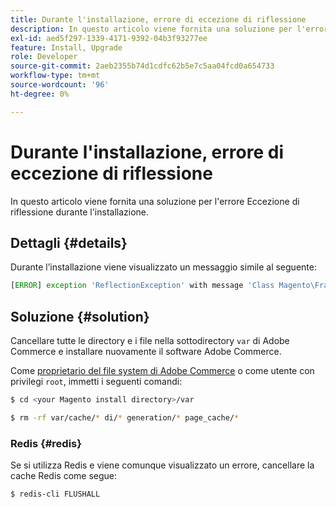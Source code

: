 ```yaml
---
title: Durante l'installazione, errore di eccezione di riflessione
description: In questo articolo viene fornita una soluzione per l'errore Eccezione di riflessione durante l'installazione.
exl-id: aed5f297-1339-4171-9392-04b3f93277ee
feature: Install, Upgrade
role: Developer
source-git-commit: 2aeb2355b74d1cdfc62b5e7c5aa04fcd0a654733
workflow-type: tm+mt
source-wordcount: '96'
ht-degree: 0%

---
```


# Durante l&#39;installazione, errore di eccezione di riflessione

In questo articolo viene fornita una soluzione per l&#39;errore Eccezione di riflessione durante l&#39;installazione.

## Dettagli {#details}

Durante l’installazione viene visualizzato un messaggio simile al seguente:

```php
[ERROR] exception 'ReflectionException' with message 'Class Magento\Framework\StoreManagerInterface does not exist' in /<path>/lib/internal/Magento/Framework/Code/Reader/ClassReader.php
```

## Soluzione {#solution}

Cancellare tutte le directory e i file nella sottodirectory `var` di Adobe Commerce e installare nuovamente il software Adobe Commerce.

Come [proprietario del file system di Adobe Commerce](https://experienceleague.adobe.com/en/docs/commerce-operations/installation-guide/prerequisites/file-system/overview) o come utente con privilegi `root`, immetti i seguenti comandi:

```bash
$ cd <your Magento install directory>/var
```

```bash
$ rm -rf var/cache/* di/* generation/* page_cache/*
```

### Redis {#redis}

Se si utilizza Redis e viene comunque visualizzato un errore, cancellare la cache Redis come segue:

```bash
$ redis-cli FLUSHALL
```
